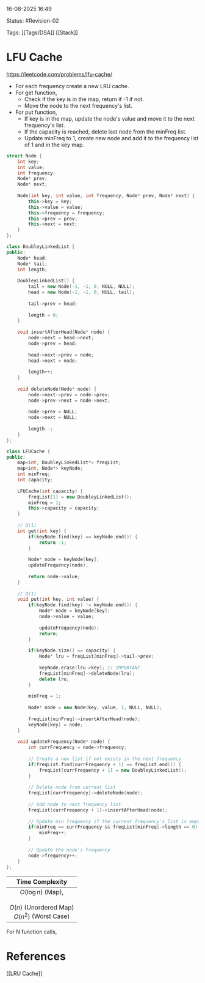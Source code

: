 16-08-2025  16:49

Status: #Revision-02 

Tags: [[Tags/DSA]] [[Stack]]

# LFU Cache

https://leetcode.com/problems/lfu-cache/

- For each frequency create a new LRU cache.
- For get function,
	- Check if the key is in the map, return if -1 if not.
	- Move the node to the next frequency's list.
- For put function,
	- If key is in the map, update the node's value and move it to the next frequency's list.
	- If the capacity is reached, delete last node from the minFreq list.
	- Update minFreq to 1, create new node and add it to the frequency list of 1 and in the key map.


```cpp
struct Node {
    int key;
    int value;
    int frequency;
    Node* prev;
    Node* next;
	
    Node(int key, int value, int frequency, Node* prev, Node* next) {
        this->key = key;
        this->value = value;
        this->frequency = frequency;
        this->prev = prev;
        this->next = next;
    }
};

class DoubleyLinkedList {
public:
    Node* head;
    Node* tail;
    int length;
	
    DoubleyLinkedList() {
        tail = new Node(-1, -1, 0, NULL, NULL);
        head = new Node(-1, -1, 0, NULL, tail);
        
        tail->prev = head;
        
        length = 0;
    }
	
    void insertAfterHead(Node* node) {
        node->next = head->next;
        node->prev = head;
		
        head->next->prev = node;
        head->next = node;
		
        length++;
    }
	
    void deleteNode(Node* node) {
        node->next->prev = node->prev;
        node->prev->next = node->next;
		
        node->prev = NULL;
        node->next = NULL;
		
        length--;
    }
};

class LFUCache {
public:
    map<int, DoubleyLinkedList*> freqList;
    map<int, Node*> keyNode;
    int minFreq;
    int capacity;
	
    LFUCache(int capacity) {
        freqList[1] = new DoubleyLinkedList();
        minFreq = 1;
        this->capacity = capacity;
    }
	
	// O(1)
    int get(int key) {
        if(keyNode.find(key) == keyNode.end()) {
            return -1;    
        }
		
        Node* node = keyNode[key];
        updateFrequency(node);
       
        return node->value;
    }
	
	// O(1)
    void put(int key, int value) {
        if(keyNode.find(key) != keyNode.end()) {
            Node* node = keyNode[key];
            node->value = value;
			
            updateFrequency(node);
            return;
        }
		
        if(keyNode.size() == capacity) {
            Node* lru = freqList[minFreq]->tail->prev;
			
            keyNode.erase(lru->key); // IMPORTANT
            freqList[minFreq]->deleteNode(lru);
            delete lru;
        }
		
        minFreq = 1;
		
        Node* node = new Node(key, value, 1, NULL, NULL);
        
        freqList[minFreq]->insertAfterHead(node);
        keyNode[key] = node;
    }
	
    void updateFrequency(Node* node) {
        int currFrequency = node->frequency;
		
		// Create a new list if not exists in the next frequency
        if(freqList.find(currFrequency + 1) == freqList.end()) {
            freqList[currFrequency + 1] = new DoubleyLinkedList(); 
        }
		
		// Delete node from current list
        freqList[currFrequency]->deleteNode(node);
		
		// Add node to next frequency list
        freqList[currFrequency + 1]->insertAfterHead(node);
		
		// Update min frequency if the current frequency's list is empty
        if(minFreq == currFrequency && freqList[minFreq]->length == 0) {
            minFreq++;
        }
		
		// Update the node's frequency
        node->frequency++;
    }
};
```

|                              **Time Complexity**                               |
| :----------------------------------------------------------------------------: |
| $O(\log n)$ (Map), <br><br>$O(n)$ (Unordered Map)<br>$O(n^2)$ (Worst Case)<br> |
For N function calls,




# References

[[LRU Cache]]